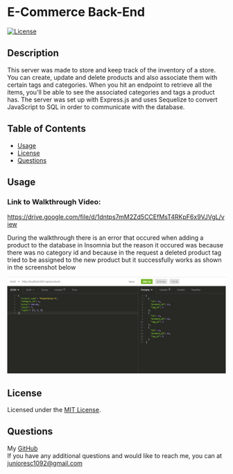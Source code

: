# E-Commerce Back-End

[![License](https://img.shields.io/badge/License-MIT-blue)](LICENSE.txt)

## Description

This server was made to store and keep track of the inventory of a store. You can create, update and delete products and also associate them with certain tags and categories. When you hit an endpoint to retrieve all the items, you'll be able to see the associated categories and tags a product has. The server was set up with Express.js and uses Sequelize to convert JavaScript to SQL in order to communicate with the database.

## Table of Contents

* [Usage](#usage)
* [License](#license)
* [Questions](#questions)
    
## Usage

### Link to Walkthrough Video:
https://drive.google.com/file/d/1dntps7mM2Zd5CCEfMsT4RKpF6x9VJVgL/view

During the walkthrough there is an error that occured when adding a product to the database in Insomnia but the reason it occured was because there was no category id and because in the request a deleted product tag tried to be assigned to the new product but it successfully works as shown in the screenshot below
    
![IMAGE ALT TEXT](./img/create-product.PNG)

## License

Licensed under the [MIT License](LICENSE.txt).

## Questions

My [GitHub](https://github.com/junioresc/)  
If you have any additional questions and would like to reach me, you can at junioresc1092@gmail.com
